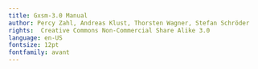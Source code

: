```yaml
---
title: Gxsm-3.0 Manual
author: Percy Zahl, Andreas Klust, Thorsten Wagner, Stefan Schröder
rights:  Creative Commons Non-Commercial Share Alike 3.0
language: en-US
fontsize: 12pt
fontfamily: avant
---
```



